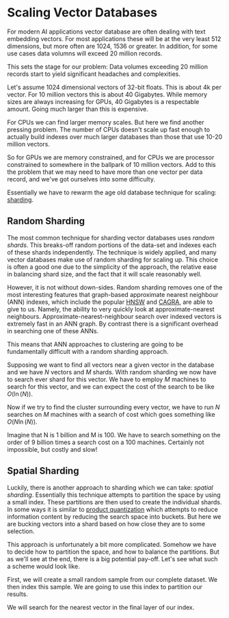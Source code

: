 # Scaling Vector Databases

For modern AI applications vector database are often dealing with text embedding vectors. For most applications these will be at the very least 512 dimensions, but more often are 1024, 1536 or greater. In addition, for some use cases data volumns will exceed 20 million records.

This sets the stage for our problem: Data volumes exceeding 20 million records start to yield significant headaches and complexities.

Let's assume 1024 dimensional vectors of 32-bit floats. This is about 4k per vector. For 10 million vectors this is about 40 Gigabytes. While memory sizes are always increasing for GPUs, 40 Gigabytes is a respectable amount. Going much larger than this is expensive.

For CPUs we can find larger memory scales. But here we find another pressing problem. The number of CPUs doesn't scale up fast enough to actually build indexes over much larger databases than those that use 10-20 million vectors.

So for GPUs we are memory constrained, and for CPUs we are processor constrained to somewhere in the ballpark of 10 million vectors. Add to this the problem that we may need to have more than one vector per data record, and we've got ourselves into some difficulty.

Essentially we have to rewarm the age old database technique for scaling: [sharding](<https://en.wikipedia.org/wiki/Shard_(database_architecture)>).

## Random Sharding

The most common technique for sharding vector databases uses _random shards_. This breaks-off random portions of the data-set and indexes each of these shards independently. The technique is widely applied, and many vector databases make use of random sharding for scaling up. This choice is often a good one due to the simplicity of the approach, the relative ease in balancing shard size, and the fact that it will scale reasonably well.

However, it is not without down-sides. Random sharding removes one of the most interesting features that graph-based approximate nearest neighbour (ANN) indexes, which include the popular [HNSW](https://arxiv.org/abs/1603.09320) and [CAGRA](https://arxiv.org/abs/2308.15136), are able to give to us. Namely, the ability to very quickly look at approximate-nearest neighbours. Approximate-nearest-neighbour search over indexed vectors is extremely fast in an ANN graph. By contrast there is a significant overhead in searching one of these ANNs.

This means that ANN approaches to clustering are going to be fundamentally difficult with a random sharding approach.

Supposing we want to find all vectors near a given vector in the database and we have $N$ vectors and $M$ shards. With random sharding we now have to search ever shard for this vector. We have to employ $M$ machines to search for this vector, and we can expect the cost of the search to be like $O(\ln(N))$.

Now if we try to find the cluster surrounding every vector, we have to run $N$ searches on $M$ machines with a search of cost which goes something like $O(N   \ln(N))$.

Imagine that N is 1 billion and M is 100. We have to search something on the order of 9 billion times a search cost on a 100 machines. Certainly not impossible, but costly and slow!

## Spatial Sharding

Luckily, there is another approach to sharding which we can take: _spatial sharding_. Essentially this technique attempts to partition the space by using a small index. These partitions are then used to create the individual shards. In some ways it is similar to [product quantization](https://en.wikipedia.org/wiki/Vector_quantization) which attempts to reduce information content by reducing the search space into buckets. But here we are bucking vectors into a shard based on how close they are to some selection.

This approach is unfortunately a bit more complicated. Somehow we have to decide how to partition the space, and how to balance the partitions. But as we'll see at the end, there is a big potential pay-off. Let's see what such a scheme would look like.

First, we will create a small random sample from our complete dataset. We then index this sample. We are going to use this index to partition our results.

We will search for the nearest vector in the final layer of our index.
